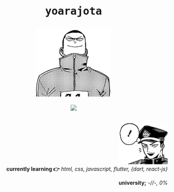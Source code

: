 <h1 align="center"><samp>yoarajota</samp></h1>

<h2 align="center">   <img src="yj_2.png" width="200px"> </h2>

<div align="center">
 <a href="https://last.fm/user/yoarajota" target="_blank"><img src="https://image.flaticon.com/icons/png/512/143/143664.png" width="40px"></a>
</div>
                                                           
<h2></h2>
<h2></h2>
 <div align="right">
  <img src="yj_1.png" width="130px">
 <div>
  <b>currently learning 👉</b>
  <i>html, css, javascript, flutter, {dart, react-js} </i>
 </div>
</div>
<p align="right"><b>university;</b><i> -//-, 0% <i></p> 


